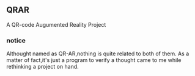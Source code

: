 
## QRAR

A QR-code Augumented Reality Project

### notice

Althought named as QR-AR,nothing is quite related to both of them.
As a matter of fact,it's just a program to verify a thought came to me while rethinking a project on hand.

